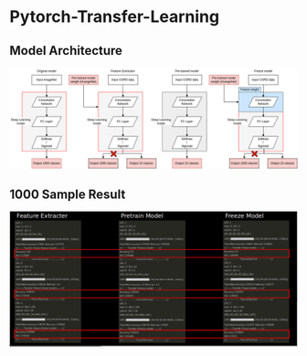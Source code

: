 # Pytorch-Transfer-Learning

## Model Architecture
<img src='https://github.com/IlikeBB/Pytorch-Transfer-Learning/blob/main/%E6%B5%81%E7%A8%8B%E5%9C%969.55-Page-2.drawio.png'>

## 1000 Sample Result
<img src='https://github.com/IlikeBB/Pytorch-Transfer-Learning/blob/main/Result%201000%20sample.png'>

